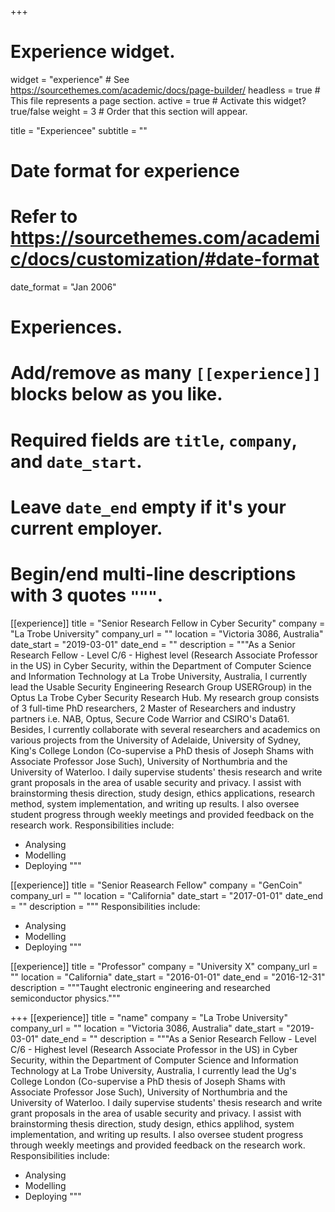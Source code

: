 +++
# Experience widget.
widget = "experience"  # See https://sourcethemes.com/academic/docs/page-builder/
headless = true  # This file represents a page section.
active = true  # Activate this widget? true/false
weight = 3  # Order that this section will appear.

title = "Experiencee"
subtitle = ""

# Date format for experience
#   Refer to https://sourcethemes.com/academic/docs/customization/#date-format
date_format = "Jan 2006"

# Experiences.
#   Add/remove as many `[[experience]]` blocks below as you like.
#   Required fields are `title`, `company`, and `date_start`.
#   Leave `date_end` empty if it's your current employer.
#   Begin/end multi-line descriptions with 3 quotes `"""`.
[[experience]]
  title = "Senior Research Fellow in Cyber Security"
  company = "La Trobe University"
  company_url = ""
  location = "Victoria 3086, Australia"
  date_start = "2019-03-01"
  date_end = ""
  description = """As a Senior Research Fellow - Level C/6 - Highest level
(Research Associate Professor in the US) in Cyber Security, within the Department
of Computer Science and Information Technology at La Trobe University, Australia,
I currently lead the Usable Security Engineering Research Group USERGroup) in
the Optus La Trobe Cyber Security Research Hub. My research group consists of 3
full-time PhD researchers, 2 Master of Researchers and industry partners i.e. NAB,
Optus, Secure Code Warrior and CSIRO's Data61. Besides, I currently collaborate
with several researchers and academics on various projects from the University of
Adelaide, University of Sydney, King's College London (Co-supervise a PhD thesis
of Joseph Shams with Associate Professor Jose Such), University of Northumbria and
the University of Waterloo. I daily supervise students' thesis research and write grant
proposals in the area of usable security and privacy. I assist with brainstorming thesis
direction, study design, ethics applications, research method, system implementation,
and writing up results. I also oversee student progress through weekly meetings and
provided feedback on the research work.
  Responsibilities include:
  
  * Analysing
  * Modelling
  * Deploying
  """
  
  [[experience]]
  title = "Senior Reasearch Fellow"
  company = "GenCoin"
  company_url = ""
  location = "California"
  date_start = "2017-01-01"
  date_end = ""
  description = """
  Responsibilities include:
  
  * Analysing
  * Modelling
  * Deploying
  """

[[experience]]
  title = "Professor"
  company = "University X"
  company_url = ""
  location = "California"
  date_start = "2016-01-01"
  date_end = "2016-12-31"
  description = """Taught electronic engineering and researched semiconductor physics."""

+++
[[experience]]
  title = "name"
  company = "La Trobe University"
  company_url = ""
  location = "Victoria 3086, Australia"
  date_start = "2019-03-01"
  date_end = ""
  description = """As a Senior Research Fellow - Level C/6 - Highest level
(Research Associate Professor in the US) in Cyber Security, within the Department
of Computer Science and Information Technology at La Trobe University, Australia,
I currently lead the Ug's College London (Co-supervise a PhD thesis
of Joseph Shams with Associate Professor Jose Such), University of Northumbria and
the University of Waterloo. I daily supervise students' thesis research and write grant
proposals in the area of usable security and privacy. I assist with brainstorming thesis
direction, study design, ethics applihod, system implementation,
and writing up results. I also oversee student progress through weekly meetings and
provided feedback on the research work.
  Responsibilities include:
  
  * Analysing
  * Modelling
  * Deploying
  """